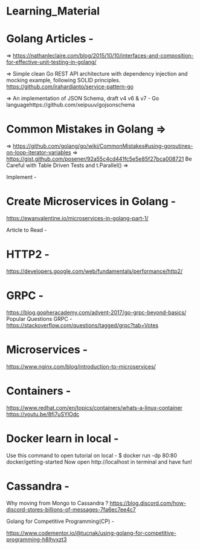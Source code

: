 # Learning_Material

# Golang Articles  -

=> https://nathanleclaire.com/blog/2015/10/10/interfaces-and-composition-for-effective-unit-testing-in-golang/

=> Simple clean Go REST API architecture with dependency injection and mocking example, following SOLID principles.
https://github.com/irahardianto/service-pattern-go

=> An implementation of JSON Schema, draft v4 v6 & v7 - Go languagehttps://github.com/xeipuuv/gojsonschema


# Common Mistakes in Golang => 

=> https://github.com/golang/go/wiki/CommonMistakes#using-goroutines-on-loop-iterator-variables
=> https://gist.github.com/posener/92a55c4cd441fc5e5e85f27bca008721 Be Careful with Table Driven Tests and t.Parallel()
=>


Implement - 

# Create Microservices in Golang - 
https://ewanvalentine.io/microservices-in-golang-part-1/

Article to Read - 

# HTTP2 - 
https://developers.google.com/web/fundamentals/performance/http2/

# GRPC - 
https://blog.gopheracademy.com/advent-2017/go-grpc-beyond-basics/
Popular Questions GRPC - https://stackoverflow.com/questions/tagged/grpc?tab=Votes


# Microservices - 
https://www.nginx.com/blog/introduction-to-microservices/

# Containers - 
https://www.redhat.com/en/topics/containers/whats-a-linux-container
https://youtu.be/8fi7uSYlOdc

# Docker learn in local - 
Use this command to open tutorial on local - 
$ docker run -dp 80:80 docker/getting-started
Now open  http://localhost in terminal and have fun!


# Cassandra - 

Why moving from Mongo to Cassandra ?
https://blog.discord.com/how-discord-stores-billions-of-messages-7fa6ec7ee4c7

Golang for Competitive Programming(CP) - 

https://www.codementor.io/@tucnak/using-golang-for-competitive-programming-h8lhvxzt3
